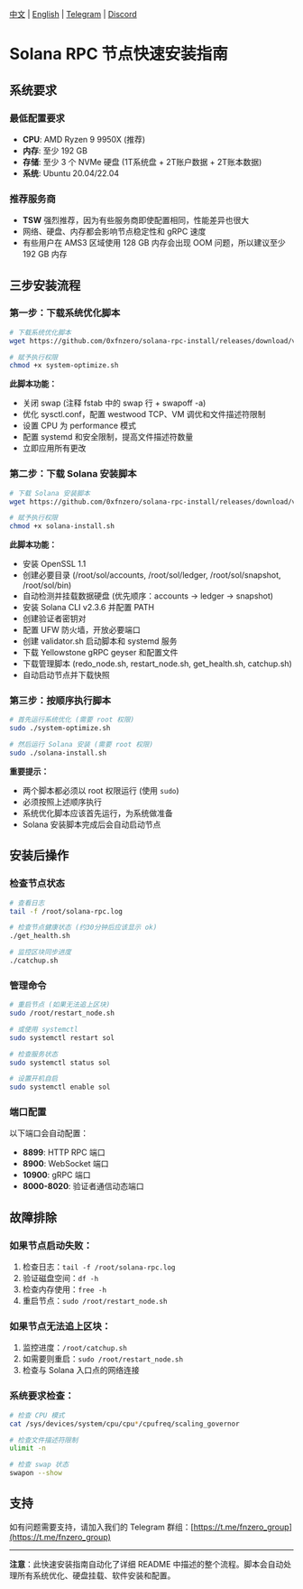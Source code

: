 [中文](https://github.com/0xfnzero/solana-rpc-install/blob/main/README_CN.md) | [English](https://github.com/0xfnzero/solana-rpc-install/blob/main/README.md) | [Telegram](https://t.me/fnzero_group) | [Discord](https://discord.gg/ckf5UHxz)

# Solana RPC 节点快速安装指南

## 系统要求

### 最低配置要求
* **CPU**: AMD Ryzen 9 9950X (推荐)
* **内存**: 至少 192 GB
* **存储**: 至少 3 个 NVMe 硬盘 (1T系统盘 + 2T账户数据 + 2T账本数据)
* **系统**: Ubuntu 20.04/22.04

### 推荐服务商
* **TSW** 强烈推荐，因为有些服务商即使配置相同，性能差异也很大
* 网络、硬盘、内存都会影响节点稳定性和 gRPC 速度
* 有些用户在 AMS3 区域使用 128 GB 内存会出现 OOM 问题，所以建议至少 192 GB 内存

## 三步安装流程

### 第一步：下载系统优化脚本

```bash
# 下载系统优化脚本
wget https://github.com/0xfnzero/solana-rpc-install/releases/download/v1.5/system-optimize.sh

# 赋予执行权限
chmod +x system-optimize.sh
```

**此脚本功能：**
- 关闭 swap (注释 fstab 中的 swap 行 + swapoff -a)
- 优化 sysctl.conf，配置 westwood TCP、VM 调优和文件描述符限制
- 设置 CPU 为 performance 模式
- 配置 systemd 和安全限制，提高文件描述符数量
- 立即应用所有更改

### 第二步：下载 Solana 安装脚本

```bash
# 下载 Solana 安装脚本
wget https://github.com/0xfnzero/solana-rpc-install/releases/download/v1.5/solana-install.sh

# 赋予执行权限
chmod +x solana-install.sh
```

**此脚本功能：**
- 安装 OpenSSL 1.1
- 创建必要目录 (/root/sol/accounts, /root/sol/ledger, /root/sol/snapshot, /root/sol/bin)
- 自动检测并挂载数据硬盘 (优先顺序：accounts → ledger → snapshot)
- 安装 Solana CLI v2.3.6 并配置 PATH
- 创建验证者密钥对
- 配置 UFW 防火墙，开放必要端口
- 创建 validator.sh 启动脚本和 systemd 服务
- 下载 Yellowstone gRPC geyser 和配置文件
- 下载管理脚本 (redo_node.sh, restart_node.sh, get_health.sh, catchup.sh)
- 自动启动节点并下载快照

### 第三步：按顺序执行脚本

```bash
# 首先运行系统优化 (需要 root 权限)
sudo ./system-optimize.sh

# 然后运行 Solana 安装 (需要 root 权限)
sudo ./solana-install.sh
```

**重要提示：**
- 两个脚本都必须以 root 权限运行 (使用 `sudo`)
- 必须按照上述顺序执行
- 系统优化脚本应该首先运行，为系统做准备
- Solana 安装脚本完成后会自动启动节点

## 安装后操作

### 检查节点状态
```bash
# 查看日志
tail -f /root/solana-rpc.log

# 检查节点健康状态 (约30分钟后应该显示 ok)
./get_health.sh

# 监控区块同步进度
./catchup.sh
```

### 管理命令
```bash
# 重启节点 (如果无法追上区块)
sudo /root/restart_node.sh

# 或使用 systemctl
sudo systemctl restart sol

# 检查服务状态
sudo systemctl status sol

# 设置开机自启
sudo systemctl enable sol
```

### 端口配置
以下端口会自动配置：
- **8899**: HTTP RPC 端口
- **8900**: WebSocket 端口  
- **10900**: gRPC 端口
- **8000-8020**: 验证者通信动态端口

## 故障排除

### 如果节点启动失败：
1. 检查日志：`tail -f /root/solana-rpc.log`
2. 验证磁盘空间：`df -h`
3. 检查内存使用：`free -h`
4. 重启节点：`sudo /root/restart_node.sh`

### 如果节点无法追上区块：
1. 监控进度：`/root/catchup.sh`
2. 如需要则重启：`sudo /root/restart_node.sh`
3. 检查与 Solana 入口点的网络连接

### 系统要求检查：
```bash
# 检查 CPU 模式
cat /sys/devices/system/cpu/cpu*/cpufreq/scaling_governor

# 检查文件描述符限制
ulimit -n

# 检查 swap 状态
swapon --show
```

## 支持

如有问题需要支持，请加入我们的 Telegram 群组：[https://t.me/fnzero_group](https://t.me/fnzero_group)

---

**注意**：此快速安装指南自动化了详细 README 中描述的整个流程。脚本会自动处理所有系统优化、硬盘挂载、软件安装和配置。
